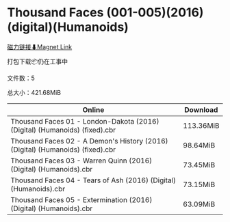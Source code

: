 # Thousand Faces (001-005)(2016)(digital)(Humanoids)

[磁力链接⬇Magnet Link](magnet:?xt=urn:btih:189dad8e7d09a6e7b05cbf27687f1aab2324dd67&dn=Thousand%20Faces%20%28001-005%29%282016%29%28digital%29%28Humanoids%29)

打包下载📦仍在工事中

文件数：5

总大小：421.68MiB

Online | Download
--- | ---
Thousand Faces 01 - London-Dakota (2016) (Digital) (Humanoids) (fixed).cbr | 113.36MiB
Thousand Faces 02 - A Demon's History (2016) (Digital) (Humanoids) (fixed).cbr | 98.64MiB
Thousand Faces 03 - Warren Quinn (2016) (Digital) (Humanoids).cbr | 73.45MiB
Thousand Faces 04 - Tears of Ash (2016) (Digital) (Humanoids).cbr | 73.15MiB
Thousand Faces 05 - Extermination (2016) (Digital) (Humanoids).cbr | 63.09MiB